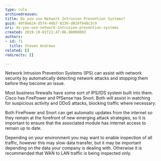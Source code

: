 ```yaml
---
type: rule
archivedreason: 
title: Do you use Network Intrusion Prevention Systems?
guid: 40f8e624-d5f4-4db7-8236-d0197948c3c9
uri: do-you-use-network-intrusion-prevention-systems
created: 2019-10-01T21:47:06.0000000Z
authors:
- id: 71
  title: Steven Andrews
related: []
redirects: []

---
```


Network Intrusion Prevention Systems (IPS) can assist with network security by automatically detecting network attacks and stopping them before they become an issue.




<!--endintro-->

Most business firewalls have some sort of IPS/IDS system built into them. Cisco has FirePower and PfSense has Snort. Both will assist in watching for suspicious activity and DDoS attacks, blocking traffic where necessary.



Both FirePower and Snort can get automatic updates from the internet so they remain at the forefront of new emerging attack strategies, so it is important to ensure that the associated module has internet access to remain up to date.



Depending on your environment you may want to enable inspection of all traffic, however this may slow data transfer, but it may be important depending on the data your company is dealing with. Otherwise it is recommended that WAN to LAN traffic is being inspected only.
